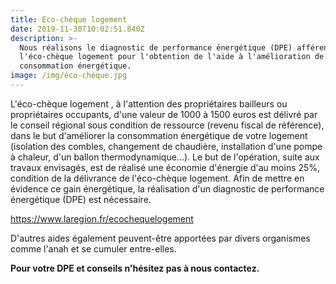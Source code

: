 ```yaml
---
title: Eco-chèque logement
date: 2019-11-30T10:02:51.840Z
description: >-
  Nous réalisons le diagnostic de performance énergétique (DPE) afférent à
  l'éco-chèque logement pour l'obtention de l'aide à l'amélioration de la
  consommation énergétique.
image: /img/éco-chèque.jpg
---
```

L'éco-chèque logement , à l'attention des propriétaires bailleurs ou propriétaires occupants, d'une valeur de 1000 à 1500 euros est délivré par le conseil régional sous condition de ressource (revenu fiscal de référence), dans le but d'améliorer la consommation énergétique de votre logement (isolation des combles, changement de chaudière, installation d'une pompe à chaleur, d'un ballon thermodynamique...). Le but de l'opération, suite aux travaux envisagés, est de réalisé une économie d'énergie d'au moins 25%, condition de la délivrance de l'éco-chèque logement. Afin de mettre en évidence ce gain énergétique, la réalisation d'un diagnostic de performance énergétique (DPE) est nécessaire.

https://www.laregion.fr/ecochequelogement

D'autres aides également peuvent-être apportées par divers organismes comme l'anah et se cumuler entre-elles.

**Pour votre DPE et conseils n'hésitez pas à nous contactez.**

